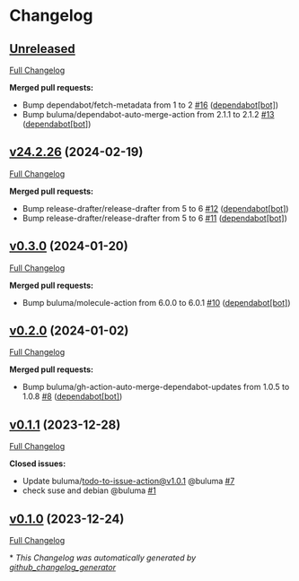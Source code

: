 # Changelog

## [Unreleased](https://github.com/buluma/ansible-role-bamboo/tree/HEAD)

[Full Changelog](https://github.com/buluma/ansible-role-bamboo/compare/v24.2.26...HEAD)

**Merged pull requests:**

- Bump dependabot/fetch-metadata from 1 to 2 [\#16](https://github.com/buluma/ansible-role-bamboo/pull/16) ([dependabot[bot]](https://github.com/apps/dependabot))
- Bump buluma/dependabot-auto-merge-action from 2.1.1 to 2.1.2 [\#13](https://github.com/buluma/ansible-role-bamboo/pull/13) ([dependabot[bot]](https://github.com/apps/dependabot))

## [v24.2.26](https://github.com/buluma/ansible-role-bamboo/tree/v24.2.26) (2024-02-19)

[Full Changelog](https://github.com/buluma/ansible-role-bamboo/compare/v0.3.0...v24.2.26)

**Merged pull requests:**

- Bump release-drafter/release-drafter from 5 to 6 [\#12](https://github.com/buluma/ansible-role-bamboo/pull/12) ([dependabot[bot]](https://github.com/apps/dependabot))
- Bump release-drafter/release-drafter from 5 to 6 [\#11](https://github.com/buluma/ansible-role-bamboo/pull/11) ([dependabot[bot]](https://github.com/apps/dependabot))

## [v0.3.0](https://github.com/buluma/ansible-role-bamboo/tree/v0.3.0) (2024-01-20)

[Full Changelog](https://github.com/buluma/ansible-role-bamboo/compare/v0.2.0...v0.3.0)

**Merged pull requests:**

- Bump buluma/molecule-action from 6.0.0 to 6.0.1 [\#10](https://github.com/buluma/ansible-role-bamboo/pull/10) ([dependabot[bot]](https://github.com/apps/dependabot))

## [v0.2.0](https://github.com/buluma/ansible-role-bamboo/tree/v0.2.0) (2024-01-02)

[Full Changelog](https://github.com/buluma/ansible-role-bamboo/compare/v0.1.1...v0.2.0)

**Merged pull requests:**

- Bump buluma/gh-action-auto-merge-dependabot-updates from 1.0.5 to 1.0.8 [\#8](https://github.com/buluma/ansible-role-bamboo/pull/8) ([dependabot[bot]](https://github.com/apps/dependabot))

## [v0.1.1](https://github.com/buluma/ansible-role-bamboo/tree/v0.1.1) (2023-12-28)

[Full Changelog](https://github.com/buluma/ansible-role-bamboo/compare/v0.1.0...v0.1.1)

**Closed issues:**

- Update buluma/todo-to-issue-action@v1.0.1 @buluma [\#7](https://github.com/buluma/ansible-role-bamboo/issues/7)
- check suse and debian @buluma [\#1](https://github.com/buluma/ansible-role-bamboo/issues/1)

## [v0.1.0](https://github.com/buluma/ansible-role-bamboo/tree/v0.1.0) (2023-12-24)

[Full Changelog](https://github.com/buluma/ansible-role-bamboo/compare/70c0d216be007448dbf95044adbfbe92f81a62f0...v0.1.0)



\* *This Changelog was automatically generated by [github_changelog_generator](https://github.com/github-changelog-generator/github-changelog-generator)*
